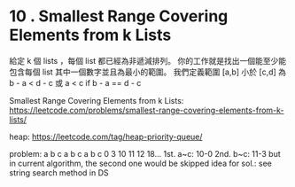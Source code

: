 #  10 . Smallest Range Covering Elements from k Lists
給定 k 個 lists ，每個 list 都已經為非遞減排列。
你的工作就是找出一個能至少能包含每個 list 其中一個數字並且為最小的範圍。
我們定義範圍 [a,b] 小於 [c,d] 為 b - a < d - c 或 a < c if b - a == d - c

 Smallest Range Covering Elements from k Lists: https://leetcode.com/problems/smallest-range-covering-elements-from-k-lists/

 heap: https://leetcode.com/tag/heap-priority-queue/

problem:
    a b c  a  b  c a b c
    0 3 10 11 12 18...
    1st. a~c: 10-0
    2nd. b~c: 11-3
    but in current algorithm, the second one would be skipped
    idea for sol.: see string search method in DS 